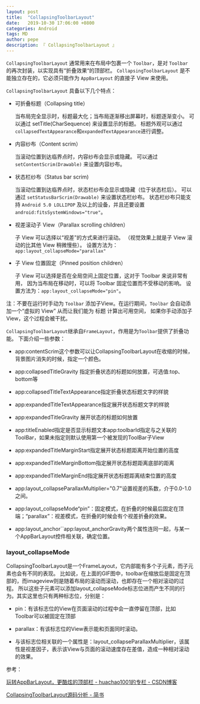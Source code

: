 ```yaml
---
layout: post
title:  "CollapsingToolbarLayout"
date:   2019-10-30 17:06:00 +0800
categories: Android
tags: MD
author: pepe
description: 『 CollapsingToolbarLayout 』
---
```


`CollapsingToolbarLayout` 通常用来在布局中包裹一个 `Toolbar`，是对 `Toolbar` 的再次封装，以实现具有“折叠效果“的顶部栏。
`CollapsingToolbarLayout` 是不能独立存在的，它必须只能作为 `AppBarLayout` 的直接子 View 来使用。

`CollapsingToolbarLayout` 具备以下几个特点：

* 可折叠标题（Collapsing title）

	当布局完全显示时，标题最大化；当布局逐渐移出屏幕时，标题逐渐变小。
	可以通过 setTitle(CharSequence) 来设置显示的标题。
	标题外观可以通过`collapsedTextAppearance`和`expandedTextAppearance`进行调整。

* 内容纱布（Content scrim）

	当滚动位置到达临界点时，内容纱布会显示或隐藏。
	可以通过 `setContentScrim(Drawable)` 来设置内容纱布。

* 状态栏纱布（Status bar scrim)

	当滚动位置到达临界点时，状态栏纱布会显示或隐藏（位于状态栏后）。
	可以通过 `setStatusBarScrim(Drawable)` 来设置状态栏纱布。
	状态栏纱布只能支持 `Android 5.0 LOLLIPOP` 及以上的设备，并且还要设置`android:fitsSystemWindows="true"`。

* 视差滚动子 View（Parallax scrolling children）

	子 View 可以选择以“视差”的方式来进行滚动。
	（视觉效果上就是子 View 滚动的比其他 View 稍微慢些）。
	设置方法为：`app:layout_collapseMode="parallax"`

* 子 View 位置固定（Pinned position children）

	子 View 可以选择是否在全局空间上固定位置，这对于 Toolbar 来说非常有用，
	因为当布局在移动时，可以将 Toolbar 固定位置而不受移动的影响。 
	设置方法为：`app:layout_collapseMode="pin"`。

注：不要在运行时手动为 `Toolbar` 添加子View。在运行期间，`Toolbar` 会自动添加一个“虚拟的 View” 从而让我们能为 标题 计算出可用空间，
如果你手动添加子View，这个过程会被干扰。



`CollapsingToolbarLayout`继承自`FrameLayout`，作用是为`Toolbar`提供了折叠功能。
下面介绍一些参数：

* app:contentScrim这个参数可以让CollapsingToolbarLayout在收缩的时候，背景图片消失的时候，指定一个颜色。

* app:collapsedTitleGravity 指定折叠状态的标题如何放置，可选值:top、bottom等

* app:collapsedTitleTextAppearance指定折叠状态标题文字的样貌

* app:expandedTitleTextAppearance指定展开状态标题文字的样貌

* app:expandedTitleGravity  展开状态的标题如何放置

* app:titleEnabled指定是否显示标题文本app:toolbarId指定与之关联的ToolBar，如果未指定则默认使用第一个被发现的ToolBar子View

* app:expandedTitleMarginStart指定展开状态标题距离开始位置的高度

* app:expandedTitleMarginBottom指定展开状态标题距离底部的距离

* app:expandedTitleMarginEnd指定展开状态标题距离结束位置的高度

* app:layout_collapseParallaxMultiplier="0.7"设置视差的系数，介于0.0-1.0之间。

* app:layout_collapseMode“pin”：固定模式，在折叠的时候最后固定在顶端；“parallax”：视差模式，在折叠的时候会有个视差折叠的效果。

* app:layout_anchor``app:layout_anchorGravity两个属性连同一起，与某一个AppBarLayout控件相关联，确定位置。



### **layout_collapseMode**
CollapsingToolbarLayout是一个FrameLayout，它内部能有多个子元素，而子元素也会有不同的表现。
比如说，在上面的GIF图中，toolbar在缩放后是固定在顶部的，而imageview则是随着布局的滚动而滚动，也即存在一个相对滚动的过程。
所以这些子元素可以添加layout_collapseMode标志位进而产生不同的行为。其实这里也只有两种标志位，分别是：

* pin：有该标志位的View在页面滚动的过程中会一直停留在顶部，比如Toolbar可以被固定在顶部

* parallax：有该标志位的View表示能和页面同时滚动。

* 与该标志位相关联的一个属性是：layout_collapseParallaxMultiplier，该属性是视差因子，表示该View与页面的滚动速度存在差值，造成一种相对滚动的效果。








参考：

[玩转AppBarLayout，更酷炫的顶部栏 - huachao1001的专栏 - CSDN博客](https://blog.csdn.net/huachao1001/article/details/51558835)

[CollapsingToolbarLayout源码分析 - 简书](https://www.jianshu.com/p/8ee6e8a35071)


















